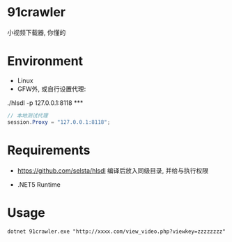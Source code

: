 # 91crawler

小视频下载器, 你懂的

# Environment

- Linux
- GFW外, 或自行设置代理:

./hlsdl -p 127.0.0.1:8118  *** 

```cs
// 本地测试代理
session.Proxy = "127.0.0.1:8118";
```



# Requirements

- https://github.com/selsta/hlsdl
  编译后放入同级目录, 并给与执行权限

- .NET5 Runtime

# Usage

```shell
dotnet 91crawler.exe "http://xxxx.com/view_video.php?viewkey=zzzzzzzz"
```